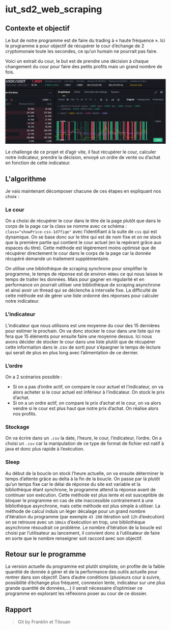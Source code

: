 # iut_sd2_web_scraping

## Contexte et objectif

Le but de notre programme est de faire du trading à « haute fréquence ». Ici le programme à pour objectif de récupérer le cour d’échange de 2 cryptomonaie toute les secondes, ce qu’un humain ne pourrait pas faire.

Voici un extrait du cour, le but est de prendre une décision à chaque changement du cour pour faire des petits profits mais un grand nombre de fois.

![cour_USDC_USDT](cour_USDC_USDT.png)

Le challenge de ce projet et d’agir vite, il faut récupérer le cour, calculer notre indicateur, prendre la décision, envoyé un ordre de vente ou d’achat en fonction de cette indicateur.


## L'algorithme
Je vais maintenant décomposer chacune de ces étapes en expliquant nos choix :

### Le cour
On a choisi de récupérer le cour dans le titre de la page plutôt que dans le corps de la page car la class se nomme avec ce schéma : `class="showPrice-css-1d7fiqe"` avec l’identifiant à la suite de `css` qui est dynamique. On se base donc sur le titre qui est de nom fixe et on ne stock que la première partie qui contient le cour actuel (en la repérant grâce aux espaces du titre). Cette méthode est légèrement moins optimisé que de récupérer directement le cour dans le corps de la page car la donnée récupéré demande un traitement supplémentaire.

On utilise une bibliothèque de scraping synchrone pour simplifier le programme, le temps de réponse est de environ `400ms` ce qui nous laisse le temps de traiter les données. Mais pour gagner en régularité et en performance on pourrait utiliser une bibliothèque de scraping asynchrone et ainsi avoir un thread qui se déclenche à intervalle fixe. La difficulté de cette méthode est de gérer une liste ordonné des réponses pour calculer notre indicateur.

### L’indicateur
L’indicateur que nous utilisons est une moyenne du cour des 15 dernières pour estimer le prochain. On va donc stocker le cour dans une liste qui ne fera que 15 éléments pour ensuite faire une moyenne dessus.
Ici nous avons décider de stocker le cour dans une liste plutôt que de récupérer cette information dans le .csv de sorti pour s’épargner le temps de lecture qui serait de plus en plus long avec l’alimentation de ce dernier.

### L’ordre
On a 2 scénarios possible :
+ Si on a pas d’ordre actif, on compare le cour actuel et l’indicateur, on va alors acheter si le cour actuel est inférieur à l’indicateur. On stock le prix d’achat.
+ Si on a un ordre actif, on compare le prix d’achat et le cour, on va alors vendre si le cour est plus haut que notre prix d’achat. On réalise alors nos profits.

### Stockage
On va écrire dans un `.csv` la date, l’heure, le cour, l’indicateur, l’ordre. On a choisi un `.csv` car la manipulation de ce type de format de fichier est natif à java et donc plus rapide à l’exécution.

### Sleep
Au début de la boucle on stock l’heure actuelle, on va ensuite déterminer le temps d’attente grâce au delta à la fin de la boucle. On passe par là plutôt qu’un temps fixe car le délai de réponse du site est variable et la bibliothèque étant synchrone, le programme attend la réponse avant de continuer son exécution. Cette méthode est plus lente et est susceptible de bloquer le programme en cas de site inaccessible contrairement à une bibliothèque asynchrone, mais cette méthode est plus simple à utiliser.
La méthode de calcul induis un léger décalage pour un grand nombre d’itération du programme (par exemple `43 200` itération soit `12h` d’exécution) on se retrouve avec un `10min` d’exécution en trop, une bibliothèque asynchrone résoudrait ce problème.
Le nombre d’itération de la boucle est choisi par l’utilisateur au lancement, il convient donc à l’utilisateur de faire en sorte que le nombre renseigner soit raccord avec son objectif.


## Retour sur le programme
La version actuelle du programme est plutôt simpliste, on profite de la faible quantité de donnée à gérer et de la performance des outils actuelle pour rentrer dans son objectif.
Dans d’autre conditions (plusieurs cour à suivre, possibilité d’échange plus fréquent, connexion lente, indicateur sur une plus grande quantité de données,…) il serait nécessaire d’optimiser ce programme en explorant les réflexions poser au cour de ce dossier.

## Rapport



> Git by Franklin et Titouan
